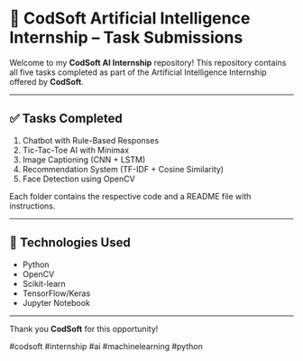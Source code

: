 # 🚀 CodSoft Artificial Intelligence Internship – Task Submissions

Welcome to my **CodSoft AI Internship** repository! This repository contains all five tasks completed as part of the Artificial Intelligence Internship offered by **CodSoft**.

---

## ✅ Tasks Completed

1. Chatbot with Rule-Based Responses
2. Tic-Tac-Toe AI with Minimax
3. Image Captioning (CNN + LSTM)
4. Recommendation System (TF-IDF + Cosine Similarity)
5. Face Detection using OpenCV

Each folder contains the respective code and a README file with instructions.

---

## 💼 Technologies Used

- Python
- OpenCV
- Scikit-learn
- TensorFlow/Keras
- Jupyter Notebook

---

Thank you **CodSoft** for this opportunity!

#codsoft #internship #ai #machinelearning #python
